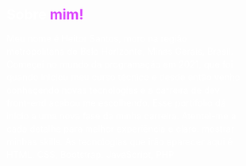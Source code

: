 <h1 style="color:#db44fd; margin-left:30px; padding: 0 0 0 0;"><span style="color:#fff;">Sobre</span> mim!</h1>
<p style="font-style: normal;font-weight: 400;font-size: 1.125rem;line-height: 1.625rem;color: #fff;margin-left:30px;">Meu nome é Heitor Santos, moro na região metropolitana de Belo Horizonte, Minas Gerais, Brasil. Começei no mundo da programação em 2021, que foi quando iniciou meu curso técnico e desde então venho conheçendo novas tecnologias e a carreira de dev front-end acabou me escolhendo. Esse portifolio dá inicio a uma nova fase da minha carreira. Atentei-me a cada detalhe para melhor experiência e claro, mostrar minhas skills. As tecnologias que irão aparecer aqui é HTML, CSS, Bootstrap, JavaScript, PHP</p>